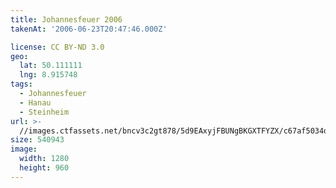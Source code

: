 ```yaml
---
title: Johannesfeuer 2006
takenAt: '2006-06-23T20:47:46.000Z'

license: CC BY-ND 3.0
geo:
  lat: 50.111111
  lng: 8.915748
tags:
  - Johannesfeuer
  - Hanau
  - Steinheim
url: >-
  //images.ctfassets.net/bncv3c2gt878/5d9EAxyjFBUNgBKGXTFYZX/c67af5034d31ddebe7930f1583060406/johannesfeuer-2006_4540000225_o
size: 540943
image:
  width: 1280
  height: 960
---
```

